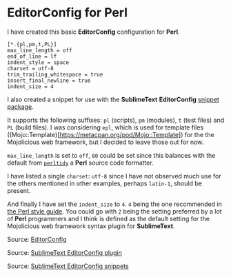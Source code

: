 # EditorConfig for Perl

I have created this basic **EditorConfig** configuration for **Perl**.

```
[*.{pl,pm,t,PL}]
max_line_length = off
end_of_line = lf
indent_style = space
charset = utf-8
trim_trailing_whitespace = true
insert_final_newline = true
indent_size = 4
```

I also created a snippet for use with the **SublimeText** **EditorConfig** [snippet package](https://github.com/mfuentesg/EditorConfigSnippets).

It supports the following suffixes: `pl` (scripts), `pm` (modules), `t` (test files) and `PL` (build files). I was considering `epl`, which is used for template files ((Mojo::Template)[https://metacpan.org/pod/Mojo::Template]) for the the Mojolicious web framework, but I decided to leave those out for now.

`max_line_length` is set to `off`, `80` could be set since this balances with the default from [`perltidy`](http://perltidy.sourceforge.net/stylekey.html#line_length_setting) a **Perl** source code formatter.

I have listed a single `charset`: `utf-8` since I have not observed much use for the others mentioned in other examples, perhaps `latin-1`, should be present.

And finally I have set the `indent_size` to `4`. `4` being the one recommended in [the Perl style guide](https://perldoc.perl.org/perlstyle.html). You could go with `2` being the setting preferred by a lot of **Perl** programmers and I think is defined as the default setting for the Mojolicious web framework syntax plugin for **SublimeText**.

Source: [EditorConfig](http://editorconfig.org/)

Source: [SublimeText EditorConfig plugin](https://github.com/sindresorhus/editorconfig-sublime)

Source: [SublimeText EditorConfig snippets](https://github.com/mfuentesg/EditorConfigSnippets)
